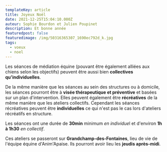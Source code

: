 ```yaml
---
templateKey: article
title: Joyeux Noël
date: 2021-12-25T15:04:10.000Z
auteur: Sophie Bourdon et Julien Poupinet
description: Et bonne année
featuredpost: false
featuredimage: /img/50316365307_1690ec792d_k.jpg
tags:
  - voeux
  - noel
---
```

Les séances de médiation équine (pouvant être également alliées aux chiens selon les objectifs) peuvent être aussi bien **collectives qu'individuelles**.

De la même manière que les séances au sein des structures ou à domicile, les séances pourront être à **visée thérapeutique et préventive** et basées sur un plan d'intervention. Elles peuvent également être **récréatives** de la même manière que les ateliers collectifs. Cependant les séances récréatives peuvent être **individuelles** ce qui n'est pas le cas lors d'ateliers récréatifs en structure.

Les séances ont une durée de **30min** minimum *en individue*l et d'environ **1h à 1h30** *en collectif*.

Ces ateliers se passeront sur **Grandchamp-des-Fontaines**, lieu de vie de l'équipe équine d'Anim'Apaise. Ils pourront avoir lieu les **jeudis après-midi**.